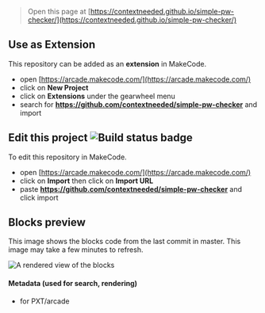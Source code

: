  


> Open this page at [https://contextneeded.github.io/simple-pw-checker/](https://contextneeded.github.io/simple-pw-checker/)

## Use as Extension

This repository can be added as an **extension** in MakeCode.

* open [https://arcade.makecode.com/](https://arcade.makecode.com/)
* click on **New Project**
* click on **Extensions** under the gearwheel menu
* search for **https://github.com/contextneeded/simple-pw-checker** and import

## Edit this project ![Build status badge](https://github.com/contextneeded/simple-pw-checker/workflows/MakeCode/badge.svg)

To edit this repository in MakeCode.

* open [https://arcade.makecode.com/](https://arcade.makecode.com/)
* click on **Import** then click on **Import URL**
* paste **https://github.com/contextneeded/simple-pw-checker** and click import

## Blocks preview

This image shows the blocks code from the last commit in master.
This image may take a few minutes to refresh.

![A rendered view of the blocks](https://github.com/contextneeded/simple-pw-checker/raw/master/.github/makecode/blocks.png)

#### Metadata (used for search, rendering)

* for PXT/arcade
<script src="https://makecode.com/gh-pages-embed.js"></script><script>makeCodeRender("{{ site.makecode.home_url }}", "{{ site.github.owner_name }}/{{ site.github.repository_name }}");</script>
